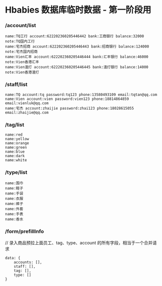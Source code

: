 # Hbabies 数据库临时数据 - 第一阶段用


### /account/list

```
name:TQ工行 account:622202360205446442 bank:工商银行 balance:32000 note:TQ国内工行
name:宅杰招商 account:622202360205446443 bank:招商银行 balance:124000 note:宅杰国内招商
name:Vien汇丰 account:622202360205446444 bank:汇丰银行 balance:46000 note:Vien香港汇丰
name:Vien渣打 account:622202360205446445 bank:渣打银行 balance:14000 note:Vien香港渣打
```

### /staff/list

```
name:TQ account:tq password:tq123 phone:13580493109 email:tqtan@qq.com
name:Vien account:vien password:vien123 phone:18814864859 email:vienluk@qq.com
name:宅杰 account:zhaijie password:zhai123 phone:18028615055 email:zhaijie@qq.com
```

### /tag/list

```
name:red
name:yellow
name:orange
name:green
name:blue
name:dark
name:white
```

### /type/list

```
name:围巾
name:鞋子
name:手袋
name:衣服
name:裤子
name:外套
name:手表
name:香水
```

### /form/prefillInfo

// 录入商品预拉上面员工、tag、type、account 的所有字段，相当于一个合并请求

```
data: {
	accounts: [],
	staff: [],
	tag: [],
	type: []
}
```
